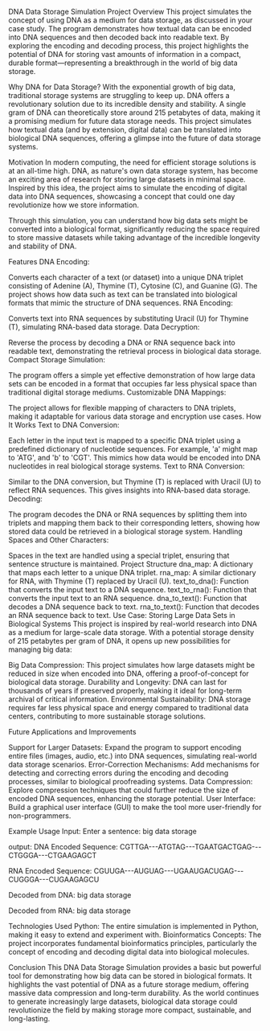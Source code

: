 DNA Data Storage Simulation
Project Overview
This project simulates the concept of using DNA as a medium for data storage, as discussed in your case study. The program demonstrates how textual data can be encoded into DNA sequences and then decoded back into readable text. By exploring the encoding and decoding process, this project highlights the potential of DNA for storing vast amounts of information in a compact, durable format—representing a breakthrough in the world of big data storage.

Why DNA for Data Storage?
With the exponential growth of big data, traditional storage systems are struggling to keep up. DNA offers a revolutionary solution due to its incredible density and stability. A single gram of DNA can theoretically store around 215 petabytes of data, making it a promising medium for future data storage needs. This project simulates how textual data (and by extension, digital data) can be translated into biological DNA sequences, offering a glimpse into the future of data storage systems.

Motivation
In modern computing, the need for efficient storage solutions is at an all-time high. DNA, as nature's own data storage system, has become an exciting area of research for storing large datasets in minimal space. Inspired by this idea, the project aims to simulate the encoding of digital data into DNA sequences, showcasing a concept that could one day revolutionize how we store information.

Through this simulation, you can understand how big data sets might be converted into a biological format, significantly reducing the space required to store massive datasets while taking advantage of the incredible longevity and stability of DNA.

Features
DNA Encoding:

Converts each character of a text (or dataset) into a unique DNA triplet consisting of Adenine (A), Thymine (T), Cytosine (C), and Guanine (G).
The project shows how data such as text can be translated into biological formats that mimic the structure of DNA sequences.
RNA Encoding:

Converts text into RNA sequences by substituting Uracil (U) for Thymine (T), simulating RNA-based data storage.
Data Decryption:

Reverse the process by decoding a DNA or RNA sequence back into readable text, demonstrating the retrieval process in biological data storage.
Compact Storage Simulation:

The program offers a simple yet effective demonstration of how large data sets can be encoded in a format that occupies far less physical space than traditional digital storage mediums.
Customizable DNA Mappings:

The project allows for flexible mapping of characters to DNA triplets, making it adaptable for various data storage and encryption use cases.
How It Works
Text to DNA Conversion:

Each letter in the input text is mapped to a specific DNA triplet using a predefined dictionary of nucleotide sequences. For example, 'a' might map to 'ATG', and 'b' to 'CGT'.
This mimics how data would be encoded into DNA nucleotides in real biological storage systems.
Text to RNA Conversion:

Similar to the DNA conversion, but Thymine (T) is replaced with Uracil (U) to reflect RNA sequences. This gives insights into RNA-based data storage.
Decoding:

The program decodes the DNA or RNA sequences by splitting them into triplets and mapping them back to their corresponding letters, showing how stored data could be retrieved in a biological storage system.
Handling Spaces and Other Characters:

Spaces in the text are handled using a special triplet, ensuring that sentence structure is maintained.
Project Structure
dna_map: A dictionary that maps each letter to a unique DNA triplet.
rna_map: A similar dictionary for RNA, with Thymine (T) replaced by Uracil (U).
text_to_dna(): Function that converts the input text to a DNA sequence.
text_to_rna(): Function that converts the input text to an RNA sequence.
dna_to_text(): Function that decodes a DNA sequence back to text.
rna_to_text(): Function that decodes an RNA sequence back to text.
Use Case: Storing Large Data Sets in Biological Systems
This project is inspired by real-world research into DNA as a medium for large-scale data storage. With a potential storage density of 215 petabytes per gram of DNA, it opens up new possibilities for managing big data:

Big Data Compression: This project simulates how large datasets might be reduced in size when encoded into DNA, offering a proof-of-concept for biological data storage.
Durability and Longevity: DNA can last for thousands of years if preserved properly, making it ideal for long-term archival of critical information.
Environmental Sustainability: DNA storage requires far less physical space and energy compared to traditional data centers, contributing to more sustainable storage solutions.

Future Applications and Improvements

Support for Larger Datasets: Expand the program to support encoding entire files (images, audio, etc.) into DNA sequences, simulating real-world data storage scenarios.
Error-Correction Mechanisms: Add mechanisms for detecting and correcting errors during the encoding and decoding processes, similar to biological proofreading systems.
Data Compression: Explore compression techniques that could further reduce the size of encoded DNA sequences, enhancing the storage potential.
User Interface: Build a graphical user interface (GUI) to make the tool more user-friendly for non-programmers.

Example Usage
Input:
Enter a sentence: big data storage

output:
DNA Encoded Sequence:
CGTTGA---ATGTAG---TGAATGACTGAG---CTGGGA---CTGAAGAGCT

RNA Encoded Sequence:
CGUUGA---AUGUAG---UGAAUGACUGAG---CUGGGA---CUGAAGAGCU

Decoded from DNA:
big data storage

Decoded from RNA:
big data storage

Technologies Used
Python: The entire simulation is implemented in Python, making it easy to extend and experiment with.
Bioinformatics Concepts: The project incorporates fundamental bioinformatics principles, particularly the concept of encoding and decoding digital data into biological molecules.

Conclusion
This DNA Data Storage Simulation provides a basic but powerful tool for demonstrating how big data can be stored in biological formats. It highlights the vast potential of DNA as a future storage medium, offering massive data compression and long-term durability. As the world continues to generate increasingly large datasets, biological data storage could revolutionize the field by making storage more compact, sustainable, and long-lasting.


